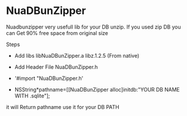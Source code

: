 NuaDBunZipper
=============
Nuadbunzipper very usefull lib for your DB unzip. If you used zip DB you can Get  90% free space from original size  

Steps

* Add libs
   libNuaDBunZipper.a
   libz.1.2.5 (From native)

* Add Header File
   NuaDBunZipper.h


* '#import "NuaDBunZipper.h'

* NSString*pathname=[[NuaDBunZipper alloc]initdb:"YOUR DB NAME WITH  .sqlite"];
  
 it will Return pathname use it for your DB PATH
